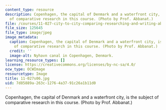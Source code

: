 ```yaml
---
content_type: resource
description: Copenhagen, the capital of Denmark and a waterfront city, is the subject
  of comparative research in this course. (Photo by Prof. Abbanat.)
file: /courses/11-027-city-to-city-comparing-researching-and-writing-about-cities-spring-2006/7d85889a263c12764a3791c26a1b11d0_11-027s06.jpg
file_size: 125645
file_type: image/jpeg
image_metadata:
  caption: Copenhagen, the capital of Denmark and a waterfront city, is the subject
    of comparative research in this course. (Photo by Prof. Abbanat.)
  credit: ''
  image-alt: Nyhavn canal in Copenhagen, Denmark.
learning_resource_types: []
license: https://creativecommons.org/licenses/by-nc-sa/4.0/
ocw_type: OCWImage
resourcetype: Image
title: 11-027s06.jpg
uid: 7d85889a-263c-1276-4a37-91c26a1b11d0
---
```

Copenhagen, the capital of Denmark and a waterfront city, is the subject of comparative research in this course. (Photo by Prof. Abbanat.)